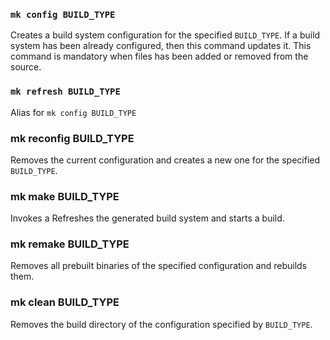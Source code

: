 ### `mk config BUILD_TYPE`

Creates a build system configuration for the specified `BUILD_TYPE`. If a build system has been already configured, then this command updates it. This command is mandatory when files has been added or removed from the source.

### `mk refresh BUILD_TYPE`

Alias for `mk config BUILD_TYPE`

### mk reconfig BUILD_TYPE

Removes the current configuration and creates a new one for the specified `BUILD_TYPE`.

### mk make BUILD_TYPE

Invokes a
Refreshes the generated build system and starts a build.

### mk remake BUILD_TYPE

Removes all prebuilt binaries of the specified configuration and rebuilds them.

### mk clean BUILD_TYPE

Removes the build directory of the configuration specified by `BUILD_TYPE`.
